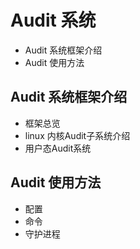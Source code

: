 # Audit 系统
- Audit 系统框架介绍
- Audit 使用方法

## Audit 系统框架介绍
- 框架总览
- linux 内核Audit子系统介绍
- 用户态Audit系统

## Audit 使用方法
- 配置
- 命令
- 守护进程